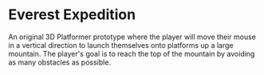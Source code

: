 # Everest Expedition
An original 3D Platformer prototype where the player will move their mouse in a vertical direction to launch themselves onto platforms up a large mountain. The player's goal is to reach the top of the mountain by avoiding as many obstacles as possible.
